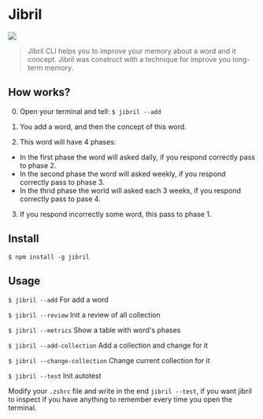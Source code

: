 # Jibril

![](https://media2.giphy.com/media/QW3qU91Rplde6iy6p1/giphy.gif)



> Jibril CLI helps you to improve your memory about a word and it concept. Jibril was construct with a technique for improve you long-term memory.

## How works?

0. Open your terminal and tell: 
  `$ jibril --add`

1. You add a word, and then the concept of this word.

2. This word will have 4 phases: 
  - In the first phase the word will asked daily, if you respond correctly pass to phase 2.
  - In the second phase the word will asked weekly, if you respond correctly pass to phase 3.
  - In the thrid phase the world will asked each 3 weeks, if you respond correctly pass to pase 4.

3. If you respond incorrectly some word, this pass to phase 1.


## Install
`$ npm install -g jibril`

## Usage

`$ jibril --add` For add a word

`$ jibril --review` Init a review of all collection

`$ jibril --metrics` Show a table with word's phases

`$ jibril --add-collection` Add a collection and change for it

`$ jibril --change-collection` Change current collection for it

`$ jibril --test` Init autotest


Modify your `.zshrc` file and write in the end `jibril --test`, if you want jibril to inspect if you have anything to remember every time you open the terminal.


